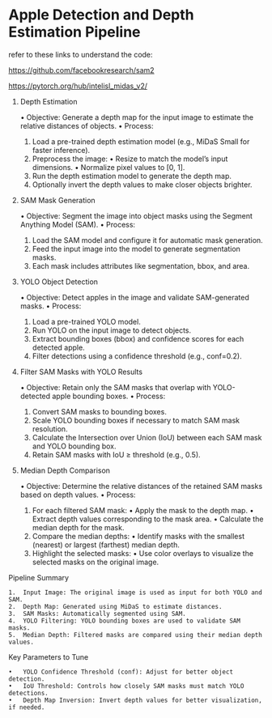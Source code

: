 # Apple Detection and Depth Estimation Pipeline

refer to these links to understand the code:

https://github.com/facebookresearch/sam2

https://pytorch.org/hub/intelisl_midas_v2/

 

1. Depth Estimation

	•	Objective: Generate a depth map for the input image to estimate the relative distances of objects.
	•	Process:
	1.	Load a pre-trained depth estimation model (e.g., MiDaS Small for faster inference).
	2.	Preprocess the image:
	•	Resize to match the model’s input dimensions.
	•	Normalize pixel values to [0, 1].
	3.	Run the depth estimation model to generate the depth map.
	4.	Optionally invert the depth values to make closer objects brighter.

2. SAM Mask Generation

	•	Objective: Segment the image into object masks using the Segment Anything Model (SAM).
	•	Process:
	1.	Load the SAM model and configure it for automatic mask generation.
	2.	Feed the input image into the model to generate segmentation masks.
	3.	Each mask includes attributes like segmentation, bbox, and area.

3. YOLO Object Detection

	•	Objective: Detect apples in the image and validate SAM-generated masks.
	•	Process:
	1.	Load a pre-trained YOLO model.
	2.	Run YOLO on the input image to detect objects.
	3.	Extract bounding boxes (bbox) and confidence scores for each detected apple.
	4.	Filter detections using a confidence threshold (e.g., conf=0.2).

4. Filter SAM Masks with YOLO Results

	•	Objective: Retain only the SAM masks that overlap with YOLO-detected apple bounding boxes.
	•	Process:
	1.	Convert SAM masks to bounding boxes.
	2.	Scale YOLO bounding boxes if necessary to match SAM mask resolution.
	3.	Calculate the Intersection over Union (IoU) between each SAM mask and YOLO bounding box.
	4.	Retain SAM masks with IoU ≥ threshold (e.g., 0.5).

5. Median Depth Comparison

	•	Objective: Determine the relative distances of the retained SAM masks based on depth values.
	•	Process:
	1.	For each filtered SAM mask:
	•	Apply the mask to the depth map.
	•	Extract depth values corresponding to the mask area.
	•	Calculate the median depth for the mask.
	2.	Compare the median depths:
	•	Identify masks with the smallest (nearest) or largest (farthest) median depth.
	3.	Highlight the selected masks:
	•	Use color overlays to visualize the selected masks on the original image.

Pipeline Summary

	1.	Input Image: The original image is used as input for both YOLO and SAM.
	2.	Depth Map: Generated using MiDaS to estimate distances.
	3.	SAM Masks: Automatically segmented using SAM.
	4.	YOLO Filtering: YOLO bounding boxes are used to validate SAM masks.
	5.	Median Depth: Filtered masks are compared using their median depth values.


Key Parameters to Tune

	•	YOLO Confidence Threshold (conf): Adjust for better object detection.
	•	IoU Threshold: Controls how closely SAM masks must match YOLO detections.
	•	Depth Map Inversion: Invert depth values for better visualization, if needed.

